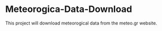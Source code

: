 # Meteorogica-Data-Download
This project will download meteorogical data from the meteo.gr website.
